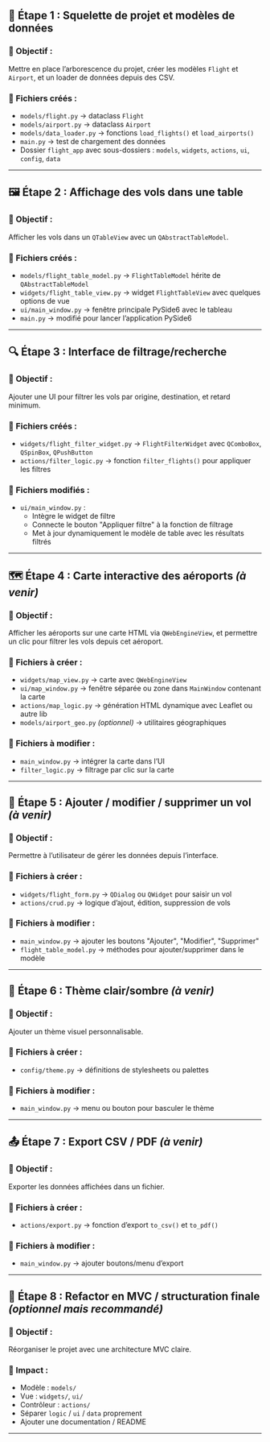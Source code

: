 
## 🧩 **Étape 1 : Squelette de projet et modèles de données**

### 🎯 Objectif :
Mettre en place l’arborescence du projet, créer les modèles `Flight` et `Airport`, et un loader de données depuis des CSV.

### 📁 Fichiers créés :
- `models/flight.py` → dataclass `Flight`
- `models/airport.py` → dataclass `Airport`
- `models/data_loader.py` → fonctions `load_flights()` et `load_airports()`
- `main.py` → test de chargement des données
- Dossier `flight_app` avec sous-dossiers : `models`, `widgets`, `actions`, `ui`, `config`, `data`

---

## 🖼️ **Étape 2 : Affichage des vols dans une table**

### 🎯 Objectif :
Afficher les vols dans un `QTableView` avec un `QAbstractTableModel`.

### 📁 Fichiers créés :
- `models/flight_table_model.py` → `FlightTableModel` hérite de `QAbstractTableModel`
- `widgets/flight_table_view.py` → widget `FlightTableView` avec quelques options de vue
- `ui/main_window.py` → fenêtre principale PySide6 avec le tableau
- `main.py` → modifié pour lancer l’application PySide6

---

## 🔍 **Étape 3 : Interface de filtrage/recherche**

### 🎯 Objectif :
Ajouter une UI pour filtrer les vols par origine, destination, et retard minimum.

### 📁 Fichiers créés :
- `widgets/flight_filter_widget.py` → `FlightFilterWidget` avec `QComboBox`, `QSpinBox`, `QPushButton`
- `actions/filter_logic.py` → fonction `filter_flights()` pour appliquer les filtres

### 📁 Fichiers modifiés :
- `ui/main_window.py` :
  - Intègre le widget de filtre
  - Connecte le bouton "Appliquer filtre" à la fonction de filtrage
  - Met à jour dynamiquement le modèle de table avec les résultats filtrés

---

## 🗺️ **Étape 4 : Carte interactive des aéroports** *(à venir)*

### 🎯 Objectif :
Afficher les aéroports sur une carte HTML via `QWebEngineView`, et permettre un clic pour filtrer les vols depuis cet aéroport.

### 📁 Fichiers à créer :
- `widgets/map_view.py` → carte avec `QWebEngineView`
- `ui/map_window.py` → fenêtre séparée ou zone dans `MainWindow` contenant la carte
- `actions/map_logic.py` → génération HTML dynamique avec Leaflet ou autre lib
- `models/airport_geo.py` *(optionnel)* → utilitaires géographiques

### 📁 Fichiers à modifier :
- `main_window.py` → intégrer la carte dans l’UI
- `filter_logic.py` → filtrage par clic sur la carte

---

## 🧾 **Étape 5 : Ajouter / modifier / supprimer un vol** *(à venir)*

### 🎯 Objectif :
Permettre à l’utilisateur de gérer les données depuis l’interface.

### 📁 Fichiers à créer :
- `widgets/flight_form.py` → `QDialog` ou `QWidget` pour saisir un vol
- `actions/crud.py` → logique d’ajout, édition, suppression de vols

### 📁 Fichiers à modifier :
- `main_window.py` → ajouter les boutons "Ajouter", "Modifier", "Supprimer"
- `flight_table_model.py` → méthodes pour ajouter/supprimer dans le modèle

---

## 🎨 **Étape 6 : Thème clair/sombre** *(à venir)*

### 🎯 Objectif :
Ajouter un thème visuel personnalisable.

### 📁 Fichiers à créer :
- `config/theme.py` → définitions de stylesheets ou palettes

### 📁 Fichiers à modifier :
- `main_window.py` → menu ou bouton pour basculer le thème

---

## 📤 **Étape 7 : Export CSV / PDF** *(à venir)*

### 🎯 Objectif :
Exporter les données affichées dans un fichier.

### 📁 Fichiers à créer :
- `actions/export.py` → fonction d’export `to_csv()` et `to_pdf()`

### 📁 Fichiers à modifier :
- `main_window.py` → ajouter boutons/menu d’export

---

## 🧠 **Étape 8 : Refactor en MVC / structuration finale** *(optionnel mais recommandé)*

### 🎯 Objectif :
Réorganiser le projet avec une architecture MVC claire.

### 📁 Impact :
- Modèle : `models/`
- Vue : `widgets/`, `ui/`
- Contrôleur : `actions/`
- Séparer `logic` / `ui` / `data` proprement
- Ajouter une documentation / README

---